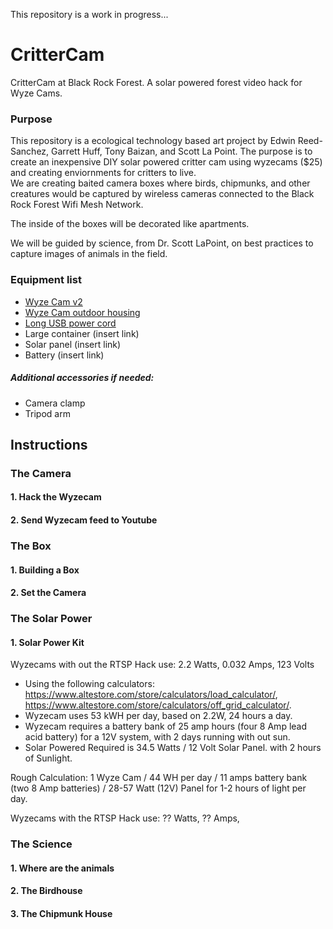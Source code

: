 This repository is a work in progress...


# CritterCam
CritterCam at Black Rock Forest. A solar powered forest video hack for Wyze Cams. 

### Purpose
This repository is a ecological technology based art project by Edwin Reed-Sanchez, Garrett Huff, Tony Baizan, and Scott La Point. 
The purpose is to create an inexpensive DIY solar powered critter cam using wyzecams ($25) and creating enviornments for critters to live.  
We are creating baited camera boxes where birds, chipmunks, and other creatures would be captured by wireless cameras connected to the Black Rock Forest Wifi Mesh Network.   

The inside of the boxes will be decorated like apartments.  

We will be guided by science, from Dr. Scott LaPoint, on best practices to capture images of animals in the field.  

### Equipment list
- [Wyze Cam v2](https://wyze.com/wyze-cam.html)
- [Wyze Cam outdoor housing](https://wyze.com/wyze-outdoor-expansion-cam.html)
- [Long USB power cord](https://www.amazon.com/Itramax-Charging-Charger-Camera-Controller/dp/B07ZGCT7QB/ref=sr_1_2_sspa?dchild=1&keywords=long+usb+cable+wyze+cam&qid=1605109192&sr=8-2-spons&psc=1&spLa=ZW5jcnlwdGVkUXVhbGlmaWVyPUExU00xUjRXSTVHRlhCJmVuY3J5cHRlZElkPUEwMjk1MDM3MzBDUU04TzlOS01HQiZlbmNyeXB0ZWRBZElkPUExMDE4OTE0MlpVTTFMT1JZT1NFOSZ3aWRnZXROYW1lPXNwX2F0ZiZhY3Rpb249Y2xpY2tSZWRpcmVjdCZkb05vdExvZ0NsaWNrPXRydWU=)
- Large container (insert link)
- Solar panel (insert link)
- Battery (insert link)
##### Additional accessories if needed:
- Camera clamp
- Tripod arm

## Instructions

### The Camera
#### 1. Hack the Wyzecam
#### 2. Send Wyzecam feed to Youtube

### The Box
#### 1. Building a Box
#### 2. Set the Camera

### The Solar Power
#### 1. Solar Power Kit
Wyzecams with out the RTSP Hack use: 2.2 Watts, 0.032 Amps, 123 Volts
- Using the following calculators: https://www.altestore.com/store/calculators/load_calculator/, https://www.altestore.com/store/calculators/off_grid_calculator/. 
- Wyzecam uses 53 kWH per day, based on 2.2W, 24 hours a day. 
- Wyzecam requires a battery bank of 25 amp hours (four 8 Amp lead acid battery) for a 12V system, with 2 days running with out sun. 
- Solar Powered Required is 34.5 Watts / 12 Volt Solar Panel. with 2 hours of Sunlight.  

Rough Calculation: 1 Wyze Cam / 44 WH per day / 11 amps battery bank (two 8 Amp batteries) / 28-57 Watt (12V) Panel for 1-2 hours of light per day.  


Wyzecams with the RTSP Hack use: ?? Watts, ?? Amps, 


### The Science
#### 1. Where are the animals
#### 2. The Birdhouse
#### 3. The Chipmunk House







